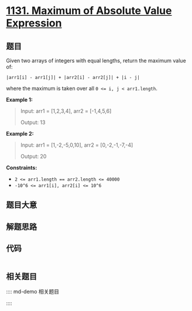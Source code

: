 # [1131. Maximum of Absolute Value Expression](https://leetcode.com/problems/maximum-of-absolute-value-expression/)

## 题目

Given two arrays of integers with equal lengths, return the maximum value of:

`|arr1[i] - arr1[j]| + |arr2[i] - arr2[j]| + |i - j|`

where the maximum is taken over all `0 <= i, j < arr1.length`.



**Example 1:**

> Input: arr1 = [1,2,3,4], arr2 = [-1,4,5,6]
> 
> Output: 13

**Example 2:**

> Input: arr1 = [1,-2,-5,0,10], arr2 = [0,-2,-1,-7,-4]
> 
> Output: 20

**Constraints:**

  * `2 <= arr1.length == arr2.length <= 40000`
  * `-10^6 <= arr1[i], arr2[i] <= 10^6`


## 题目大意

## 解题思路

## 代码

```javascript

```

## 相关题目

:::: md-demo 相关题目

::::
